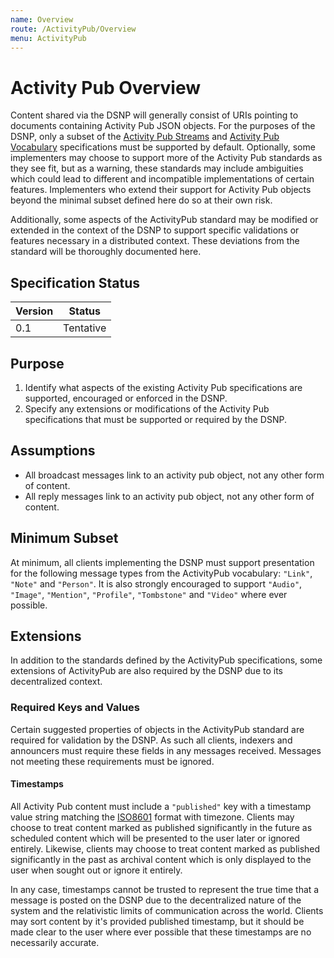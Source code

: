 ```yaml
---
name: Overview
route: /ActivityPub/Overview
menu: ActivityPub
---
```


# Activity Pub Overview

Content shared via the DSNP will generally consist of URIs pointing to documents containing Activity Pub JSON objects.
For the purposes of the DSNP, only a subset of the [Activity Pub Streams](https://www.w3.org/TR/activitypub/) and [Activity Pub Vocabulary](https://www.w3.org/TR/activitystreams-vocabulary/) specifications must be supported by default.
Optionally, some implementers may choose to support more of the Activity Pub standards as they see fit, but as a warning, these standards may include ambiguities which could lead to different and incompatible implementations of certain features.
Implementers who extend their support for Activity Pub objects beyond the minimal subset defined here do so at their own risk.

Additionally, some aspects of the ActivityPub standard may be modified or extended in the context of the DSNP to support specific validations or features necessary in a distributed context.
These deviations from the standard will be thoroughly documented here.

## Specification Status

| Version | Status |
---------- | ---------
| 0.1     | Tentative |

## Purpose

1. Identify what aspects of the existing Activity Pub specifications are supported, encouraged or enforced in the DSNP.
1. Specify any extensions or modifications of the Activity Pub specifications that must be supported or required by the DSNP.

## Assumptions

* All broadcast messages link to an activity pub object, not any other form of content.
* All reply messages link to an activity pub object, not any other form of content.

## Minimum Subset

At minimum, all clients implementing the DSNP must support presentation for the following message types from the ActivityPub vocabulary: `"Link"`, `"Note"` and `"Person"`.
It is also strongly encouraged to support `"Audio"`, `"Image"`, `"Mention"`, `"Profile"`, `"Tombstone"` and `"Video"` where ever possible.

## Extensions

In addition to the standards defined by the ActivityPub specifications, some extensions of ActivityPub are also required by the DSNP due to its decentralized context.

### Required Keys and Values

Certain suggested properties of objects in the ActivityPub standard are required for validation by the DSNP.
As such all clients, indexers and announcers must require these fields in any messages received.
Messages not meeting these requirements must be ignored.

#### Timestamps

All Activity Pub content must include a `"published"` key with a timestamp value string matching the [ISO8601](https://www.iso.org/iso-8601-date-and-time-format.html) format with timezone.
Clients may choose to treat content marked as published significantly in the future as scheduled content which will be presented to the user later or ignored entirely.
Likewise, clients may choose to treat content marked as published significantly in the past as archival content which is only displayed to the user when sought out or ignore it entirely.

In any case, timestamps cannot be trusted to represent the true time that a message is posted on the DSNP due to the decentralized nature of the system and the relativistic limits of communication across the world.
Clients may sort content by it's provided published timestamp, but it should be made clear to the user where ever possible that these timestamps are no necessarily accurate.
